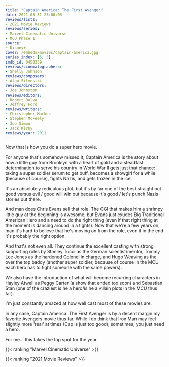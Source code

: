 ```yaml
---
title: "Captain America: The First Avenger"
date: 2021-03-31 23:00:05
reviews/lists:
- 2021 Movie Reviews
reviews/series:
- Marvel Cinematic Universe
- MCU Phase 1
source:
- Disney+
cover: /embeds/movies/captain-america.jpg
series_index: [5, 5]
imdb_id: 0458339
reviews/cinematographers:
- Shelly Johnson
reviews/composers:
- Alan Silvestri
reviews/directors:
- Joe Johnston
reviews/editors:
- Robert Dalva
- Jeffrey Ford
reviews/writers:
- Christopher Markus
- Stephen McFeely
- Joe Simon
- Jack Kirby
reviews/year: 2011
---
```


Now that is how you do a super hero movie. 

For anyone that's somehow missed it, Captain America is the story about how a little guy from Brooklyn with a heart of gold and a steadfast determination to serve his country in World War II gets just that chance: taking a super soldier serum to get buff, becomes a showgirl for a while (because of course), fights Nazis, and gets frozen in the ice. 

It's an absolutely rediculous plot, but it's by far one of the best straight out good versus evil / good will win out because it's good / let's punch Nazis stories out there. 

And man does Chris Evans sell that role. The CGI that makes him a shrimpy little guy at the beginning is awesome, but Evans just exudes Big Traditional American Hero and a need to do the right thing (even if that right thing at the moment is dancing around in a tights). Now that we're a few years on, man it's hard to believe that he's moving on from the role, even if in the end it's probably the right option. 

And that's not even all. They continue the excellent casting with strong supporting roles by Stanley Tucci as the German scientist/mentor, Tommy Lee Jones as the hardened Colonel in charge, and Hugo Weaving as the over the top baddy (another super soldier, because of course in the MCU each hero has to fight someone with the same powers). 

We also have the introduction of what will become recurring characters in Hayley Atwell as Peggy Carter (a show that ended too soon) and Sebastian Stan (one of the craziest is he a hero/is he a villain plots in the MCU thus far). 

I'm just constantly amazed at how well cast most of these movies are.

In any case, Captain America: The First Avenger is by a decent margin my favorite Avengers movie thus far. While I do think that Iron Man may feel slightly more 'real' at times (Cap is just too good), sometimes, you just need a hero. 

For me... this takes the top spot for the year. 

{{< ranking "Marvel Cinematic Universe" >}}

{{< ranking "2021 Movie Reviews" >}}